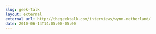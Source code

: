 ```yaml
---
slug: geek-talk
layout: external
external_url: http://thegeektalk.com/interviews/wynn-netherland/
date: 2010-06-14T14:05:00-05:00
---
```

